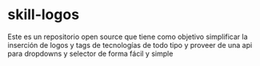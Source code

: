 # skill-logos
Este es un repositorio open source que tiene como objetivo simplificar la inserción de logos y tags de tecnologías de todo tipo y proveer de una api para dropdowns y selector de forma fácil y simple 
